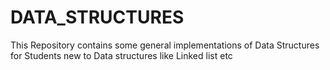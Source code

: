 # DATA_STRUCTURES
This Repository contains some general implementations of Data Structures for Students new to Data structures like Linked list etc
